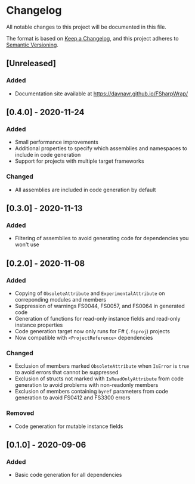 # Changelog
All notable changes to this project will be documented in this file.

The format is based on [Keep a Changelog](https://keepachangelog.com/en/1.0.0/),
and this project adheres to [Semantic Versioning](https://semver.org/spec/v2.0.0.html).

## [Unreleased]
### Added
- Documentation site available at https://davnavr.github.io/FSharpWrap/

## [0.4.0] - 2020-11-24
### Added
- Small performance improvements
- Additional properties to specify which assemblies and namespaces to include in code generation
- Support for projects with multiple target frameworks
### Changed
- All assemblies are included in code generation by default

## [0.3.0] - 2020-11-13
### Added
- Filtering of assemblies to avoid generating code for dependencies you won't use

## [0.2.0] - 2020-11-08
### Added
- Copying of `ObsoleteAttribute` and `ExperimentalAttribute` on correponding modules and members
- Suppression of warnings FS0044, FS0057, and FS0064 in generated code
- Generation of functions for read-only instance fields and read-only instance properties
- Code generation target now only runs for F# (`.fsproj`) projects
- Now compatible with `<ProjectReference>` dependencies
### Changed
- Exclusion of members marked `ObsoleteAttribute` when `IsError` is `true` to avoid errors that cannot be suppressed
- Exclusion of structs not marked with `IsReadOnlyAttribute` from code generation to avoid problems with non-readonly members
- Exclusion of members containing `byref` parameters from code generation to avoid FS0412 and FS3300 errors
### Removed
- Code generation for mutable instance fields

## [0.1.0] - 2020-09-06
### Added
- Basic code generation for all dependencies
